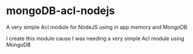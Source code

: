 # mongoDB-acl-nodejs
A very simple Acl module for NodeJS using in app memory and MongoDB

I create this module cause I was needing a very simple Acl module using MongoDB
